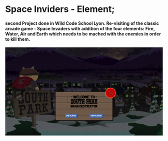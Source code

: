 
# Space Inviders - Element;

#### second Project done in Wild Code School Lyon. Re-visiting of the classic arcade game - Space Invaders with addition of the four elements: Fire, Water, Air and Earth which needs to be mached with the enemies in order to kill them. 

![Image description](https://github.com/lattara/memory-project/blob/master/images/Screenshot%20from%202019-11-21%2017-33-02.png?raw=true)
